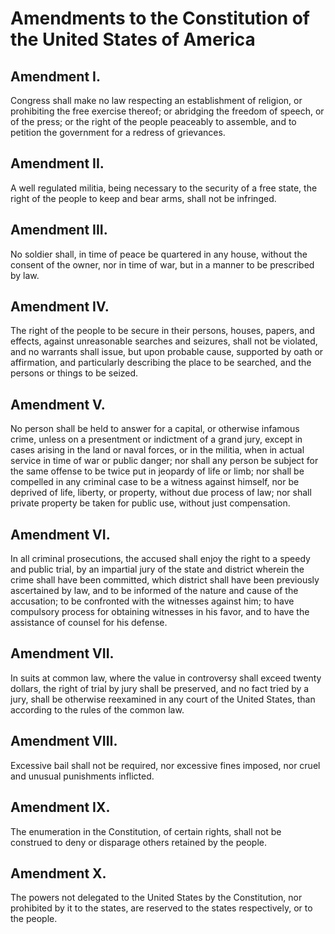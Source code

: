 # Amendments to the Constitution of the United States of America

## Amendment I.

Congress shall make no law respecting an establishment of religion, or prohibiting the free exercise thereof; or abridging the freedom of speech, or of the press; or the right of the people peaceably to assemble, and to petition the government for a redress of grievances.

## Amendment II.

A well regulated militia, being necessary to the security of a free state, the right of the people to keep and bear arms, shall not be infringed.

## Amendment III.

No soldier shall, in time of peace be quartered in any house, without the consent of the owner, nor in time of war, but in a manner to be prescribed by law.

## Amendment IV.

The right of the people to be secure in their persons, houses, papers, and effects, against unreasonable searches and seizures, shall not be violated, and no warrants shall issue, but upon probable cause, supported by oath or affirmation, and particularly describing the place to be searched, and the persons or things to be seized.

## Amendment V.

No person shall be held to answer for a capital, or otherwise infamous crime, unless on a presentment or indictment of a grand jury, except in cases arising in the land or naval forces, or in the militia, when in actual service in time of war or public danger; nor shall any person be subject for the same offense to be twice put in jeopardy of life or limb; nor shall be compelled in any criminal case to be a witness against himself, nor be deprived of life, liberty, or property, without due process of law; nor shall private property be taken for public use, without just compensation.

## Amendment VI.

In all criminal prosecutions, the accused shall enjoy the right to a speedy and public trial, by an impartial jury of the state and district wherein the crime shall have been committed, which district shall have been previously ascertained by law, and to be informed of the nature and cause of the accusation; to be confronted with the witnesses against him; to have compulsory process for obtaining witnesses in his favor, and to have the assistance of counsel for his defense.

## Amendment VII.

In suits at common law, where the value in controversy shall exceed twenty dollars, the right of trial by jury shall be preserved, and no fact tried by a jury, shall be otherwise reexamined in any court of the United States, than according to the rules of the common law.

## Amendment VIII.

Excessive bail shall not be required, nor excessive fines imposed, nor cruel and unusual punishments inflicted.

## Amendment IX.

The enumeration in the Constitution, of certain rights, shall not be construed to deny or disparage others retained by the people.

## Amendment X.

The powers not delegated to the United States by the Constitution, nor prohibited by it to the states, are reserved to the states respectively, or to the people.
